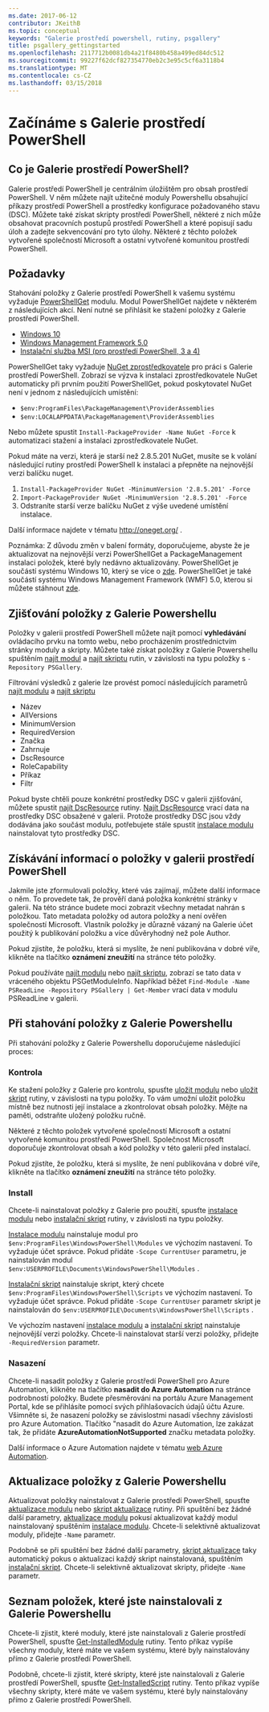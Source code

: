 ```yaml
---
ms.date: 2017-06-12
contributor: JKeithB
ms.topic: conceptual
keywords: "Galerie prostředí powershell, rutiny, psgallery"
title: psgallery_gettingstarted
ms.openlocfilehash: 2117712b0081db4a21f8480b458a499ed84dc512
ms.sourcegitcommit: 99227f62dcf827354770eb2c3e95c5cf6a3118b4
ms.translationtype: MT
ms.contentlocale: cs-CZ
ms.lasthandoff: 03/15/2018
---
```

# <a name="get-started-with-the-powershell-gallery"></a>Začínáme s Galerie prostředí PowerShell

## <a name="what-is-the-powershell-gallery"></a>Co je Galerie prostředí PowerShell?

Galerie prostředí PowerShell je centrálním úložištěm pro obsah prostředí PowerShell.
V něm můžete najít užitečné moduly Powershellu obsahující příkazy prostředí PowerShell a prostředky konfigurace požadovaného stavu (DSC). Můžete také získat skripty prostředí PowerShell, některé z nich může obsahovat pracovních postupů prostředí PowerShell a které popisují sadu úloh a zadejte sekvencování pro tyto úlohy.
Některé z těchto položek vytvořené společností Microsoft a ostatní vytvořené komunitou prostředí PowerShell.

## <a name="requirements"></a>Požadavky

Stahování položky z Galerie prostředí PowerShell k vašemu systému vyžaduje [PowerShellGet](http://go.microsoft.com/fwlink/?LinkID=760387&clcid=0x409) modulu. Modul PowerShellGet najdete v některém z následujících akcí. Není nutné se přihlásit ke stažení položky z Galerie prostředí PowerShell.

-   [Windows 10](http://go.microsoft.com/fwlink/?LinkID=624830&clcid=0x409)
-   [Windows Management Framework 5.0](http://go.microsoft.com/fwlink/?LinkId=398175)
-   [Instalační služba MSI (pro prostředí PowerShell, 3 a 4)](http://go.microsoft.com/fwlink/?LinkID=746217&clcid=0x409)

PowerShellGet taky vyžaduje [NuGet zprostředkovatele](http://go.microsoft.com/fwlink/?LinkId=722208) pro práci s Galerie prostředí PowerShell. Zobrazí se výzva k instalaci zprostředkovatele NuGet automaticky při prvním použití PowerShellGet, pokud poskytovatel NuGet není v jednom z následujících umístění:

- `$env:ProgramFiles\PackageManagement\ProviderAssemblies`
- `$env:LOCALAPPDATA\PackageManagement\ProviderAssemblies`

Nebo můžete spustit `Install-PackageProvider -Name NuGet -Force` k automatizaci stažení a instalaci zprostředkovatele NuGet.

  
Pokud máte na verzi, která je starší než 2.8.5.201 NuGet, musíte se k volání následující rutiny prostředí PowerShell k instalaci a přepněte na nejnovější verzi balíčku nuget.

1.  `Install-PackageProvider NuGet -MinimumVersion '2.8.5.201' -Force`
2.  `Import-PackageProvider NuGet -MinimumVersion '2.8.5.201' -Force`
3.  Odstraníte starší verze balíčku NuGet z výše uvedené umístění instalace.

Další informace najdete v tématu <http://oneget.org/> .

  
Poznámka: Z důvodu změn v balení formáty, doporučujeme, abyste že je aktualizovat na nejnovější verzi PowerShellGet a PackageManagement instalaci položek, které byly nedávno aktualizovány. PowerShellGet je součástí systému Windows 10, který se více o [zde](http://go.microsoft.com/fwlink/?LinkID=624830&clcid=0x409).
PowerShellGet je také součástí systému Windows Management Framework (WMF) 5.0, kterou si můžete stáhnout [zde](http://go.microsoft.com/fwlink/?LinkId=398175).

## <a name="discovering-items-from-the-powershell-gallery"></a>Zjišťování položky z Galerie Powershellu

Položky v galerii prostředí PowerShell můžete najít pomocí **vyhledávání** ovládacího prvku na tomto webu, nebo procházením prostřednictvím stránky moduly a skripty. Můžete také získat položky z Galerie Powershellu spuštěním [najít modul](https://go.microsoft.com/fwlink/?LinkId=821658) a [najít skriptu](https://go.microsoft.com/fwlink/?LinkId=822322) rutin, v závislosti na typu položky s `-Repository PSGallery`.

Filtrování výsledků z galerie lze provést pomocí následujících parametrů [najít modulu](https://go.microsoft.com/fwlink/?LinkId=821658) a [najít skriptu](https://go.microsoft.com/fwlink/?LinkId=822322)

- Název
- AllVersions
- MinimumVersion
- RequiredVersion
- Značka
- Zahrnuje
- DscResource
- RoleCapability
- Příkaz
- Filtr

Pokud byste chtěli pouze konkrétní prostředky DSC v galerii zjišťování, můžete spustit [najít DscResource](https://go.microsoft.com/fwlink/?LinkId=517196) rutiny.
[Najít DscResource](https://go.microsoft.com/fwlink/?LinkId=517196) vrací data na prostředky DSC obsažené v galerii. Protože prostředky DSC jsou vždy dodávána jako součást modulu, potřebujete stále spustit [instalace modulu](https://go.microsoft.com/fwlink/?LinkId=821663) nainstalovat tyto prostředky DSC.

## <a name="learning-about-items-in-the-powershell-gallery"></a>Získávání informací o položky v galerii prostředí PowerShell

Jakmile jste zformulovali položky, které vás zajímají, můžete další informace o něm. To provedete tak, že prověří daná položka konkrétní stránky v galerii. Na této stránce budete moci zobrazit všechny metadat nahrán s položkou. Tato metadata položky od autora položky a není ověřen společností Microsoft. Vlastník položky je důrazně vázaný na Galerie účet použitý k publikování položku a více důvěryhodný než pole Author.

Pokud zjistíte, že položku, která si myslíte, že není publikována v dobré víře, klikněte na tlačítko **oznámení zneužití** na stránce této položky.

Pokud používáte [najít modulu](https://go.microsoft.com/fwlink/?LinkId=821658) nebo [najít skriptu](https://go.microsoft.com/fwlink/?LinkId=822322), zobrazí se tato data v vráceného objektu PSGetModuleInfo.
Například běžet `Find-Module -Name PSReadLine -Repository PSGallery | Get-Member` vrací data v modulu PSReadLine v galerii.

## <a name="downloading-items-from-the-powershell-gallery"></a>Při stahování položky z Galerie Powershellu

Při stahování položky z Galerie Powershellu doporučujeme následující proces:

### <a name="inspect"></a>Kontrola

Ke stažení položky z Galerie pro kontrolu, spusťte [uložit modulu](https://go.microsoft.com/fwlink/?LinkId=821669) nebo [uložit skript](https://go.microsoft.com/fwlink/?LinkId=822334) rutiny, v závislosti na typu položky. To vám umožní uložit položku místně bez nutnosti její instalace a zkontrolovat obsah položky. Mějte na paměti, odstraňte uložený položku ručně.

Některé z těchto položek vytvořené společností Microsoft a ostatní vytvořené komunitou prostředí PowerShell. Společnost Microsoft doporučuje zkontrolovat obsah a kód položky v této galerii před instalací.

Pokud zjistíte, že položku, která si myslíte, že není publikována v dobré víře, klikněte na tlačítko **oznámení zneužití** na stránce této položky.

### <a name="install"></a>Install

Chcete-li nainstalovat položky z Galerie pro použití, spusťte [instalace modulu](https://go.microsoft.com/fwlink/?LinkId=821663) nebo [instalační skript](https://go.microsoft.com/fwlink/?LinkId=822327) rutiny, v závislosti na typu položky.

[Instalace modulu](https://go.microsoft.com/fwlink/?LinkId=821663) nainstaluje modul pro `$env:ProgramFiles\WindowsPowerShell\Modules` ve výchozím nastavení. To vyžaduje účet správce. Pokud přidáte `-Scope
CurrentUser` parametru, je nainstalován modul `$env:USERPROFILE\Documents\WindowsPowerShell\Modules` .

[Instalační skript](https://go.microsoft.com/fwlink/?LinkId=822327) nainstaluje skript, který chcete `$env:ProgramFiles\WindowsPowerShell\Scripts` ve výchozím nastavení. To vyžaduje účet správce. Pokud přidáte `-Scope
CurrentUser` parametr skript je nainstalován do `$env:USERPROFILE\Documents\WindowsPowerShell\Scripts` .

Ve výchozím nastavení [instalace modulu](https://go.microsoft.com/fwlink/?LinkId=821663) a [instalační skript](https://go.microsoft.com/fwlink/?LinkId=822327) nainstaluje nejnovější verzi položky. Chcete-li nainstalovat starší verzi položky, přidejte `-RequiredVersion` parametr.

### <a name="deploy"></a>Nasazení

Chcete-li nasadit položky z Galerie prostředí PowerShell pro Azure Automation, klikněte na tlačítko **nasadit do Azure Automation** na stránce podrobností položky. Budete přesměrováni na portálu Azure Management Portal, kde se přihlásíte pomocí svých přihlašovacích údajů účtu Azure. Všimněte si, že nasazení položky se závislostmi nasadí všechny závislosti pro Azure Automation. Tlačítko "nasadit do Azure Automation, lze zakázat tak, že přidáte **AzureAutomationNotSupported** značku metadata položky.

Další informace o Azure Automation najdete v tématu [web Azure Automation](http://azure.microsoft.com/services/automation/).

## <a name="updating-items-from-the-powershell-gallery"></a>Aktualizace položky z Galerie Powershellu

Aktualizovat položky nainstalovat z Galerie prostředí PowerShell, spusťte [aktualizace modulu](https://go.microsoft.com/fwlink/?LinkID=398576) nebo [skript aktualizace](http://go.microsoft.com/fwlink/?LinkId=619787) rutiny. Při spuštění bez žádné další parametry, [aktualizace modulu](https://go.microsoft.com/fwlink/?LinkID=398576) pokusí aktualizovat každý modul nainstalovaný spuštěním [instalace modulu](https://go.microsoft.com/fwlink/?LinkId=821663).
Chcete-li selektivně aktualizovat moduly, přidejte `-Name` parametr.

Podobně se při spuštění bez žádné další parametry, [skript aktualizace](http://go.microsoft.com/fwlink/?LinkId=619787) taky automatický pokus o aktualizaci každý skript nainstalovaná, spuštěním [instalační skript](https://go.microsoft.com/fwlink/?LinkId=822327).
Chcete-li selektivně aktualizovat skripty, přidejte `-Name` parametr.

## <a name="list-items-that-you-have-installed-from-the-powershell-gallery"></a>Seznam položek, které jste nainstalovali z Galerie Powershellu

Chcete-li zjistit, které moduly, které jste nainstalovali z Galerie prostředí PowerShell, spusťte [Get-InstalledModule](https://go.microsoft.com/fwlink/?LinkId=526863) rutiny. Tento příkaz vypíše všechny moduly, které máte ve vašem systému, které byly nainstalovány přímo z Galerie prostředí PowerShell.

Podobně, chcete-li zjistit, které skripty, které jste nainstalovali z Galerie prostředí PowerShell, spusťte [Get-InstalledScript](https://go.microsoft.com/fwlink/?LinkId=619790) rutiny. Tento příkaz vypíše všechny skripty, které máte ve vašem systému, které byly nainstalovány přímo z Galerie prostředí PowerShell.

